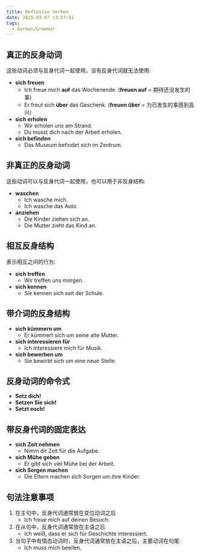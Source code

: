 ```yaml
---
title: Reflexive Verben
date: 2025-03-07 13:57:51
tags: 
  - German/Grammar
---
```


## 真正的反身动词

这些动词必须与反身代词一起使用，没有反身代词就无法使用:

- **sich freuen**
	- Ich freue mich **auf** das Wochenende. (**freuen auf** = 期待还没发生的事)
	- Er freut sich **über** das Geschenk. (**freuen über** = 为已发生的事感到高兴)
- **sich erholen**
	- Wir erholen uns am Strand.
	- Du musst dich nach der Arbeit erholen.
- **sich befinden**
	- Das Museum befindet sich im Zentrum.

## 非真正的反身动词

这些动词可以与反身代词一起使用，也可以用于非反身结构:

- **waschen**
	- Ich wasche mich.
	- Ich wasche das Auto.
- **anziehen**
	- Die Kinder ziehen sich an.
	- Die Mutter zieht das Kind an.

## 相互反身结构

表示相互之间的行为:

- **sich treffen**
	- Wir treffen uns morgen.
- **sich kennen**
	- Sie kennen sich seit der Schule.

## 带介词的反身结构

- **sich kümmern um**
	- Er kümmert sich um seine alte Mutter.
- **sich interessieren für**
	- Ich interessiere mich für Musik.
- **sich bewerben um**
	- Sie bewirbt sich um eine neue Stelle.

## 反身动词的命令式

- **Setz dich!**
- **Setzen Sie sich!**
- **Setzt euch!**

## 带反身代词的固定表达

- **sich Zeit nehmen**
	- Nimm dir Zeit für die Aufgabe.
- **sich Mühe geben**
	- Er gibt sich viel Mühe bei der Arbeit.
- **sich Sorgen machen**
	- Die Eltern machen sich Sorgen um ihre Kinder.

## 句法注意事项

1. 在主句中，反身代词通常放在变位动词之后
	- Ich freue mich auf deinen Besuch.
2. 在从句中，反身代词通常放在主语之后
	- Ich weiß, dass er sich für Geschichte interessiert.
3. 当句子中有情态动词时，反身代词通常放在主语之后，主要动词在句尾:
	- Ich muss mich beeilen.
